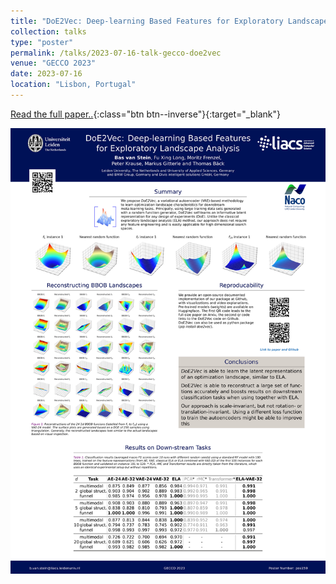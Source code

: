 ```yaml
---
title: "DoE2Vec: Deep-learning Based Features for Exploratory Landscape Analysis"
collection: talks
type: "poster"
permalink: /talks/2023-07-16-talk-gecco-doe2vec
venue: "GECCO 2023"
date: 2023-07-16
location: "Lisbon, Portugal"
---
```



[Read the full paper..](https://arxiv.org/abs/2304.01219){:class="btn btn--inverse"}{:target="_blank"}


![](../files/GECCO_Doe2Vec_Poster_submitted.jpg)